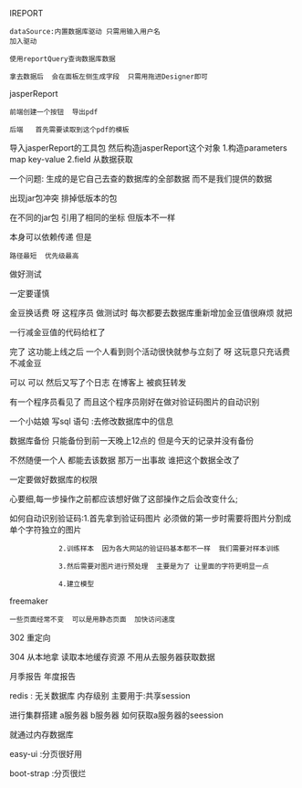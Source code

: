 IREPORT

	dataSource:内置数据库驱动 只需用输入用户名
	加入驱动

	使用reportQuery查询数据库数据

	拿去数据后  会在面板左侧生成字段  只需用拖进Designer即可


jasperReport

	前端创建一个按钮  导出pdf

	后端   首先需要读取到这个pdf的模板
导入jasperReport的工具包
	然后构造jasperReport这个对象
	1.构造parameters
	map key-value
	2.field
	从数据获取

一个问题: 生成的是它自己去查的数据库的全部数据  而不是我们提供的数据


出现jar包冲突  排掉低版本的包

在不同的jar包  引用了相同的坐标   但版本不一样   



 本身可以依赖传递   但是

	路径最短  优先级最高


做好测试 

一定要谨慎

金豆换话费  呀 这程序员 做测试时  每次都要去数据库重新增加金豆值很麻烦  就把

一行减金豆值的代码给杠了

完了 这功能上线之后  一个人看到则个活动很快就参与立刻了  呀 这玩意只充话费 不减金豆

可以  可以  然后又写了个日志  在博客上  被疯狂转发

有一个程序员看见了  而且这个程序员刚好在做对验证码图片的自动识别

一个小姑娘
写sql 语句  :去修改数据库中的信息


数据库备份 只能备份到前一天晚上12点的  但是今天的记录并没有备份

不然随便一个人  都能去该数据  那万一出事故 谁把这个数据全改了

一定要做好数据库的权限


心要细,每一步操作之前都应该想好做了这部操作之后会改变什么;


如何自动识别验证码:1.首先拿到验证码图片 必须做的第一步时需要将图片分割成单个字符独立的图片

				2.训练样本  因为各大网站的验证码基本都不一样  我们需要对样本训练

				3.然后需要对图片进行预处理  主要是为了 让里面的字符更明显一点
			
				4.建立模型


freemaker

	一些页面经常不变  可以是用静态页面  加快访问速度    
302 重定向

304 从本地拿 读取本地缓存资源 不用从去服务器获取数据


月季报告   年度报告

redis :  无关数据库 内存级别  主要用于:共享session

进行集群搭建   a服务器  b服务器   如何获取a服务器的seession 

就通过内存数据库


easy-ui  :分页很好用

boot-strap :分页很烂  






	

	
	